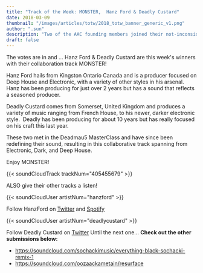 ```yaml
---
title: "Track of the Week: MONSTER,  Hanz Ford & Deadly Custard"
date: 2018-03-09
thumbnail: "/images/articles/totw/2018_totw_banner_generic_v1.png"
author: ".sun"
description: "Two of the AAC founding members joined their not-inconsiderable talents to produce this wacky funhouse-ride of a track..."
draft: false
---
```

The votes are in and ... Hanz Ford & Deadly Custard are this week's winners with their collaboration track MONSTER!

Hanz Ford hails from Kingston Ontario Canada and is a producer focused on Deep House and Electronic, with a variety of other styles in his arsenal. Hanz has been producing for just over 2 years but has a sound that reflects a seasoned producer.

Deadly Custard comes from Somerset, United Kingdom and produces a variety of music ranging from French House, to his newer, darker electronic style.  Deadly has been producing for about 10 years but has really focused on his craft this last year.

These two met in the Deadmau5 MasterClass and have since been redefining their sound, resulting in this collaborative track spanning from Electronic, Dark, and Deep House.

Enjoy MONSTER!

{{< soundCloudTrack trackNum="405455679" >}}

ALSO give their other tracks a listen!

{{< soundCloudUser artistNum="hanzford" >}}

Follow HanzFord on [Twitter](https://mobile.twitter.com/FordHanz) and [Spotify](https://open.spotify.com/artist/3WR2LG3rjm34hlQcBoMbh6?si=ldWITwuXRzCCwkOODwjJRQ#_=_)

{{< soundCloudUser artistNum="deadlycustard" >}}

Follow Deadly Custard on [Twitter](https://mobile.twitter.com/Deadly_Custard) Until the next one... **Check out the other submissions below:**

*   https://soundcloud.com/sochackimusic/everything-black-sochacki-remix-1
*   https://soundcloud.com/oozaackametain/resurface